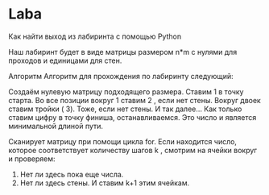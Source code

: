 # Laba
Как найти выход из лабиринта с помощью Python

Наш лабиринт будет в виде матрицы размером n*m с нулями для проходов и единицами для стен.

Алгоритм
Алгоритм для прохождения по лабиринту следующий:

Создаём нулевую матрицу подходящего размера.
Ставим 1 в точку старта.
Во все позиции вокруг 1 ставим 2 , если нет стены.
Вокруг двоек ставим тройки ( 3). Тоже, если нет стены.
И так далее…
Как только ставим цифру в точку финиша, останавливаемся. Это число и является минимальной длиной пути.

Сканирует матрицу при помощи цикла for.
Если находится число, которое соответствует количеству шагов k , смотрим на ячейки вокруг и проверяем:
1. Нет ли здесь пока еще числа.
2. Нет ли здесь стены.
И ставим k+1 этим ячейкам.
